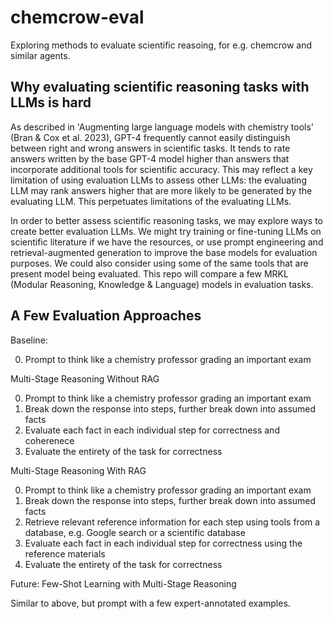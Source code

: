 # chemcrow-eval
Exploring methods to evaluate scientific reasoing, for e.g. chemcrow and similar agents. 

## Why evaluating scientific reasoning tasks with LLMs is hard
As described in 'Augmenting large language models with chemistry tools' (Bran & Cox et al. 2023), 
GPT-4 frequently cannot easily distinguish between right and wrong answers in scientific tasks. It tends to 
rate answers written by the base GPT-4 model higher than answers that incorporate additional tools for scientific accuracy. This 
may reflect a key limitation of using evaluation LLMs to assess other LLMs: the evaluating LLM may rank answers higher that are 
more likely to be generated by the evaluating LLM. This perpetuates limitations of the evaluating LLMs. 

In order to better assess scientific reasoning tasks, we may explore ways to create better evaluation LLMs.
We might try training or fine-tuning LLMs on scientific literature if we have the resources, or use
prompt engineering and retrieval-augmented generation to improve the base models for evaluation purposes.
We could also consider using some of the same tools that are present model being evaluated. This repo will 
compare a few MRKL (Modular Reasoning, Knowledge & Language) models in evaluation tasks. 


## A Few Evaluation Approaches

Baseline: 

0. Prompt to think like a chemistry professor grading an important exam

Multi-Stage Reasoning Without RAG

0. Prompt to think like a chemistry professor grading an important exam
1. Break down the response into steps, further break down into assumed facts
2. Evaluate each fact in each individual step for correctness and coherenece
3. Evaluate the entirety of the task for correctness 

Multi-Stage Reasoning With RAG

0. Prompt to think like a chemistry professor grading an important exam
1. Break down the response into steps, further break down into assumed facts
2. Retrieve relevant reference information for each step using tools from a database, e.g. Google search or a scientific database
3. Evaluate each fact in each individual step for correctness using the reference materials
4. Evaluate the entirety of the task for correctness 

Future: Few-Shot Learning with Multi-Stage Reasoning

Similar to above, but prompt with a few expert-annotated examples. 

